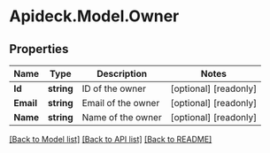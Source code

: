 # Apideck.Model.Owner

## Properties

Name | Type | Description | Notes
------------ | ------------- | ------------- | -------------
**Id** | **string** | ID of the owner | [optional] [readonly] 
**Email** | **string** | Email of the owner | [optional] [readonly] 
**Name** | **string** | Name of the owner | [optional] [readonly] 

[[Back to Model list]](../README.md#documentation-for-models) [[Back to API list]](../README.md#documentation-for-api-endpoints) [[Back to README]](../README.md)

